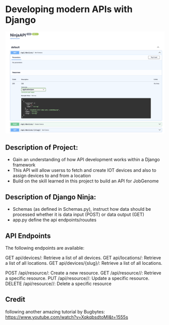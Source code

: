 # Developing modern APIs with Django

![screenshot](api_docs.png)

## Description of Project:

- Gain an understanding of how API development works within a Django framework
- This API will allow userss to fetch and create IOT devices and also to assign devices to and from a location
- Build on the skill learned in this project to build an API for JobGenome

## Description of Django Ninja:

- Schemas (as defined in Schemas.py), instruct how data should be processed whether it is data input (POST) or data output (GET)
- app.py define the api endpoints/rouutes

## API Endpoints
The following endpoints are available:

GET api/devices/: Retrieve a list of all devices.
GET api/locations/: Retrieve a list of all locations.
GET api/devices/{slug}/: Retrieve a list of all locations.


POST /api/resource/: Create a new resource.
GET /api/resource/<id>/: Retrieve a specific resource.
PUT /api/resource/<id>/: Update a specific resource.
DELETE /api/resource/<id>/: Delete a specific resource


## Credit

following another amazing tutorial by Bugbytes:
https://www.youtube.com/watch?v=XqkqbsdtoMI&t=1555s